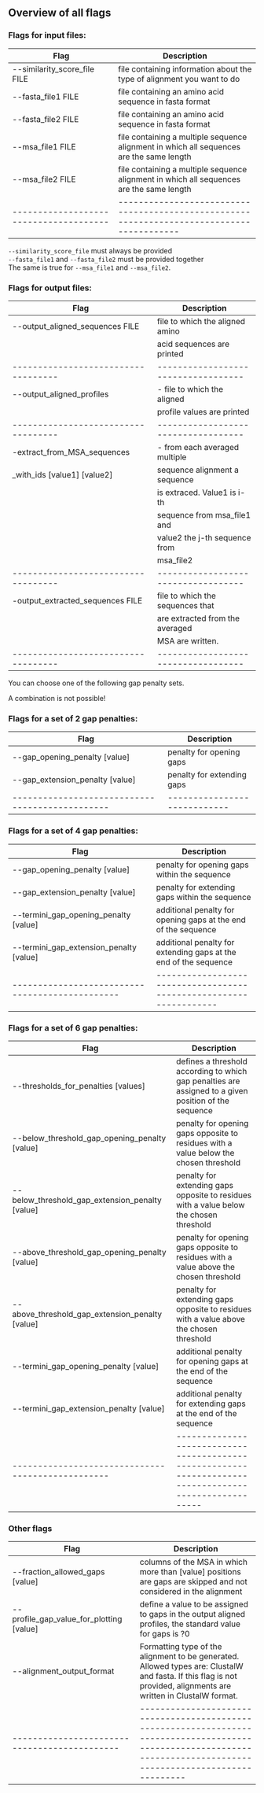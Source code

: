 ## Overview of all flags

### Flags for input files:

  Flag                                   | Description
  -------------------------------------- | ------------------------------------------------------------------------------------------
  --similarity_score_file FILE           | file containing information about the type of alignment you want to do
  --fasta_file1 FILE                     | file containing an amino acid sequence in fasta format
  --fasta_file2 FILE                     | file containing an amino acid sequence in fasta format
  --msa_file1 FILE                       | file containing a multiple sequence alignment in which all sequences are the same length
  --msa_file2 FILE                       | file containing a multiple sequence alignment in which all sequences are the same length
  -------------------------------------- | ------------------------------------------------------------------------------------------

`--similarity_score_file` must always be provided  
`--fasta_file1` and `--fasta_file2` must be provided together  
The same is true for `--msa_file1` and `--msa_file2`.


### Flags for output files:

Flag                               | Description
-----------------------------------| -----------------------------------
 --output_aligned_sequences FILE   | file to which the aligned amino   
                                   | acid sequences are printed        
-----------------------------------|-----------------------------------
 --output_aligned_profiles         | -   file to which the aligned     
                                   |     profile values are printed    
-----------------------------------|-----------------------------------
 -extract_from_MSA_sequences       | -   from each averaged multiple   
 _with_ids  \[value1\] \[value2\]  |     sequence alignment a sequence 
                                   |     is extraced. Value1 is i-th   
                                   |     sequence from msa_file1 and   
                                   |     value2 the j-th sequence from 
                                   |     msa_file2                     
-----------------------------------|-----------------------------------
 -output_extracted_sequences FILE  | file to which the sequences that  
                                   | are extracted from the averaged   
                                   | MSA are written.                  
-----------------------------------|-----------------------------------

You can choose one of the following gap penalty sets.

A combination is not possible!

### Flags for a set of 2 gap penalties:

  Flag                               | Description
  ----------------------------------------------- | ----------------------------
  --gap_opening_penalty \[value\]                 | penalty for opening gaps
  --gap_extension_penalty \[value\]               | penalty for extending gaps
  ----------------------------------------------- | ----------------------------

### Flags for a set of 4 gap penalties:

  Flag                               | Description
  ----------------------------------------------- | -----------------------------------------------------------------
  --gap_opening_penalty \[value\]                 |  penalty for opening gaps within the sequence
  --gap_extension_penalty \[value\]               |  penalty for extending gaps within the sequence
  --termini_gap_opening_penalty \[value\]         |  additional penalty for opening gaps at the end of the sequence
  --termini_gap_extension_penalty \[value\]       |  additional penalty for extending gaps at the end of the sequence
  ----------------------------------------------- | ------------------------------------------------------------------

### Flags for a set of 6 gap penalties:

  Flag                               | Description
  ------------------------------------------------- | -------------------------------------------------------------------------------------------------------
  --thresholds_for_penalties \[values\]             |  defines a threshold according to which gap penalties are assigned to a given position of the sequence
  --below_threshold_gap_opening_penalty \[value\]   |  penalty for opening gaps opposite to residues with a value below the chosen threshold
  --below_threshold_gap_extension_penalty \[value\] |  penalty for extending gaps opposite to residues with a value below the chosen threshold
  --above_threshold_gap_opening_penalty  \[value\]  |  penalty for opening gaps opposite to residues with a value above the chosen threshold
  --above_threshold_gap_extension_penalty \[value\] |  penalty for extending gaps opposite to residues with a value above the chosen threshold
  --termini_gap_opening_penalty \[value\]           |  additional penalty for opening gaps at the end of the sequence
  --termini_gap_extension_penalty \[value\]         |  additional penalty for extending gaps at the end of the sequence
  ------------------------------------------------- | -------------------------------------------------------------------------------------------------------

### Other flags

  Flag                               | Description
  ------------------------------------------- | -------------------------------------------------------------------------------------------------------------------------------------------------------------------
  --fraction_allowed_gaps \[value\]           | columns of the MSA in which more than \[value\] positions are gaps are skipped and not considered in the alignment
  --profile_gap_value_for_plotting \[value\]  | define a value to be assigned to gaps in the output aligned profiles, the standard value for gaps is ?0
  --alignment_output_format                   | Formatting type of the alignment to be generated. Allowed types are: ClustalW and fasta. If this flag is not provided, alignments are written in ClustalW format.
  --------------------------------------------| -------------------------------------------------------------------------------------------------------------------------------------------------------------------
